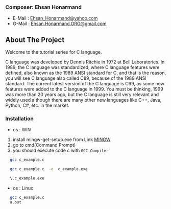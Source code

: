 ### Composer: Ehsan Honarmand
* E-Mail  : Ehsan_Honarmand@yahoo.com
* G-Mail  : Ehsan.Honarmand.ORG@gmail.com

## About The Project
Welcome to the tutorial series for C language.

C language was developed by Dennis Ritchie in 1972 at Bell Laboratories. In 1989, the C language was standardized, where C language features were defined, also known as the 1989 ANSI standard for C, and that is the reason, you will see C language also called C89, because of the 1989 ANSI standard.
The current latest version of the C language is C99, as some new features were added to the C language in 1999.
You must be thinking, 1999 was more than 20 years ago, but the C language is still very relevant and widely used although there are many other new languages like C++, Java, Python, C#, etc. in the market.

### Installation
* os : WIN
1. install mingw-get-setup.exe from Link [MINGW](https://osdn.net/projects/mingw/downloads/68260/mingw-get-setup.exe/)
2. go to cmd(Command Prompt)
3. you should execute code c with `GCC Compiler`

```sh
  gcc c_example.c
```
```sh
  gcc c_example.c  -o  c_example.exe
```   
```sh
  \.c_example.exe
```
* os : Linux
```sh  
  gcc c_example.c
  a.out
```
